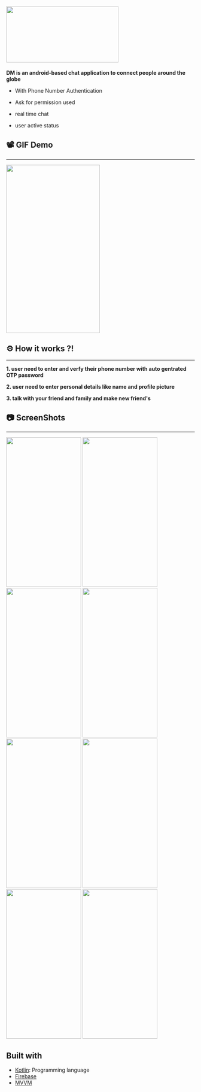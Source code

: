 # <img  src="https://user-images.githubusercontent.com/89351750/206913190-0f4a807f-640d-4bb5-9b88-7e1053c8b25f.PNG"  width="300" height="150">

**DM is an android-based chat application to connect people around the globe**
- With Phone Number Authentication
- Ask for permission used
- real time chat

- user active status

## 📽 GIF Demo
--------------
<img src="https://user-images.githubusercontent.com/89351750/206971327-3020e863-daad-4989-a648-d279b14534bb.gif"  width="250" height="450">

## ⚙ How it works ?!
-------------------
**1. user need to enter and verfy their phone number with auto gentrated OTP password**

**2. user need to enter personal details like name and profile picture**

**3. talk with your friend and family and make new friend's**



## 📷 ScreenShots 
------------------
<div>
<img src="https://user-images.githubusercontent.com/89351750/206913875-732e1ae0-23aa-46e6-b907-8a33bf1310ca.png"  width="200" height="400">
<img src="https://user-images.githubusercontent.com/89351750/206913913-dc96bac8-bd2d-4a7d-b3af-083242e50d3c.png"  width="200" height="400">
<img src="https://user-images.githubusercontent.com/89351750/206913960-7af6e57c-76d8-463d-8dcf-c251f6dc8c76.png"  width="200" height="400">
<img src="https://user-images.githubusercontent.com/89351750/206914016-c5f23c26-0950-4266-bc27-779ca40514f1.png"  width="200" height="400">
<img src="https://user-images.githubusercontent.com/89351750/206914077-37ec0b92-a30f-46d2-9bae-90640af53ebd.png"  width="200" height="400">
<img src="https://user-images.githubusercontent.com/89351750/206914085-2a17e6a1-7c41-4c76-8882-b0217c9db578.png"  width="200" height="400">
<img src="https://user-images.githubusercontent.com/89351750/206914108-5b993e8c-ed16-4d98-8614-32d7f51d7acf.png"  width="200" height="400">
<img src="https://user-images.githubusercontent.com/89351750/206914126-f23a6a8f-605d-4e63-a434-c998b8f59ac5.png"  width="200" height="400">

</div>


## Built with 


- [Kotlin](kotlinlang.org): Programming language
- [Firebase](https://firebase.google.com/?hl=en&authuser=0)
- [MVVM](https://developer.android.com/topic/architecture)


